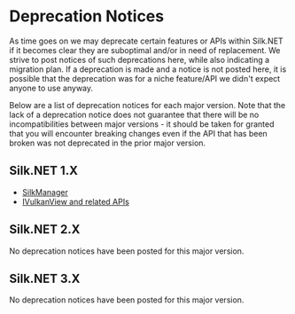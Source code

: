 # Deprecation Notices

As time goes on we may deprecate certain features or APIs within Silk.NET if it becomes clear they are suboptimal and/or
in need of replacement. We strive to post notices of such deprecations here, while also indicating a migration plan. If
a deprecation is made and a notice is not posted here, it is possible that the deprecation was for a niche feature/API
we didn't expect anyone to use anyway.

Below are a list of deprecation notices for each major version. Note that the lack of a deprecation notice does not
guarantee that there will be no incompatibilities between major versions - it should be taken for granted that you will
encounter breaking changes even if the API that has been broken was not deprecated in the prior major version.

## Silk.NET 1.X

- [SilkManager](SilkManager.md)
- [IVulkanView and related APIs](VulkanViews.md)

## Silk.NET 2.X

No deprecation notices have been posted for this major version.

## Silk.NET 3.X

No deprecation notices have been posted for this major version.
